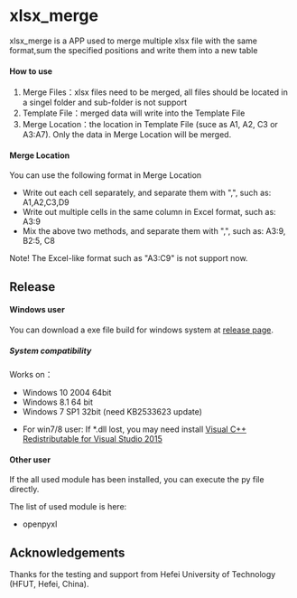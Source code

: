 # xlsx_merge
xlsx_merge is a APP used to merge multiple xlsx file with the same format,sum the specified positions and write them into a new table

#### How to use

1.  Merge Files：xlsx files need to be merged, all files should be located in a singel folder and sub-folder is not support
2.  Template File：merged data will write into the Template File
3.  Merge Location：the location in Template File (suce as A1, A2, C3 or A3:A7). Only the data in Merge Location will be merged.

#### Merge Location

You can use the following format in Merge Location

- Write out each cell separately, and separate them with ",", such as: A1,A2,C3,D9
- Write out multiple cells in the same column in Excel format, such as: A3:9
- Mix the above two methods, and separate them with ",", such as: A3:9, B2:5, C8

Note! The Excel-like format such as "A3:C9" is not support now.

## Release

#### Windows user
You can download a exe file build for windows system at [release page](https://github.com/liingdujun-mmtq/xlsx_merge/releases).

##### System compatibility
Works on：
+ Windows 10 2004 64bit
+ Windows 8.1 64 bit
+ Windows 7 SP1 32bit (need KB2533623 update)

* For win7/8 user: If *.dll lost, you may need install [Visual C++ Redistributable for Visual Studio 2015](https://www.microsoft.com/en-us/download/details.aspx?id=48145)

#### Other user
If the all used module has been installed, you can execute the py file directly.

The list of used module is here:
* openpyxl

## Acknowledgements
Thanks for the testing and support from Hefei University of Technology (HFUT, Hefei, China).
